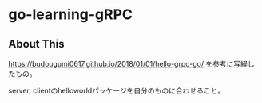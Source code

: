 # go-learning-gRPC

## About This

https://budougumi0617.github.io/2018/01/01/hello-grpc-go/
を参考に写経したもの。

server, clientのhelloworldパッケージを自分のものに合わせること。
